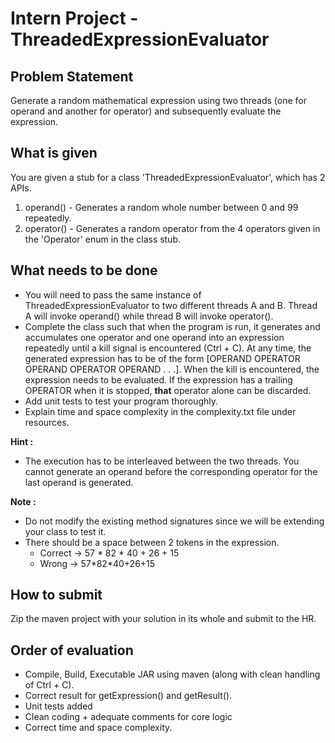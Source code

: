 # Intern Project - ThreadedExpressionEvaluator

## Problem Statement
Generate a random mathematical expression using two threads (one for operand 
and another for operator) and subsequently evaluate the expression. 

## What is given
You are given a stub for a class 'ThreadedExpressionEvaluator', which has 2 
APIs.

1. operand() - Generates a random whole number between 0 and 99 repeatedly.
2. operator() - Generates a random operator from the 4 operators given in the
 'Operator' enum in the class stub.

## What needs to be done

- You will need to pass the same instance of ThreadedExpressionEvaluator to two
different threads A and B. Thread A will invoke operand() while thread B will 
invoke operator(). 
- Complete the class such that when the program is run, 
it generates and accumulates one operator and one operand into an 
expression repeatedly until a kill signal is encountered (Ctrl + C). 
At any time, the generated expression has to be of the form [OPERAND OPERATOR
 OPERAND OPERATOR OPERAND . . .]. When the kill is encountered, the expression
  needs to be evaluated. If the expression has a trailing OPERATOR when it is 
  stopped, **that** operator alone can be discarded.
- Add unit tests to test your program thoroughly.
- Explain time and space complexity in the complexity.txt file under resources.

**Hint :**
- The execution has to be interleaved between the two threads. You cannot 
generate an operand before the corresponding operator for the last operand is 
generated.

**Note :**
- Do not modify the existing method signatures since we will be 
extending your class to test it. 
- There should be a space between 2 tokens in the expression. 
  - Correct -> 57 * 82 * 40 + 26 + 15
  - Wrong -> 57\*82\*40+26+15

## How to submit
Zip the maven project with your solution in its whole and submit to the HR.

## Order of evaluation
- Compile, Build, Executable JAR using maven (along with clean handling of Ctrl + C).
- Correct result for getExpression() and getResult(). 
- Unit tests added
- Clean coding + adequate comments for core logic
- Correct time and space complexity.
